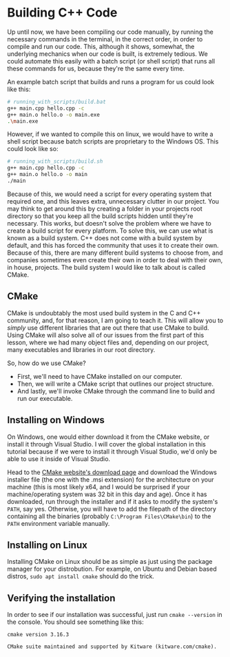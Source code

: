 # Building C++ Code

Up until now, we have been compiling our code manually, by running the necessary commands in the terminal, in the correct order, in order to compile and run our code. This, although it shows, somewhat, the underlying mechanics when our code is built, is extremely tedious. We could automate this easily with a batch script (or shell script) that runs all these commands for us, because they're the same every time.

An example batch script that builds and runs a program for us could look like this:

```sh
# running_with_scripts/build.bat
g++ main.cpp hello.cpp -c
g++ main.o hello.o -o main.exe
.\main.exe
```

However, if we wanted to compile this on linux, we would have to write a shell script because batch scripts are proprietary to the Windows OS. This could look like so:

```sh
# running_with_scripts/build.sh
g++ main.cpp hello.cpp -c
g++ main.o hello.o -o main
./main
```

Because of this, we would need a script for every operating system that required one, and this leaves extra, unnecessary clutter in our project. You may think to get around this by creating a folder in your projects root directory so that you keep all the build scripts hidden until they're necessary. This works, but doesn't solve the problem where we have to create a build script for every platform. To solve this, we can use what is known as a build system. C++ does not come with a build system by default, and this has forced the community that uses it to create their own. Because of this, there are many different build systems to choose from, and companies sometimes even create their own in order to deal with their own, in house, projects. The build system I would like to talk about is called CMake.

## CMake

CMake is undoubtably the most used build system in the C and C++ community, and, for that reason, I am going to teach it. This will allow you to *simply* use different libraries that are out there that use CMake to build. Using CMake will also solve all of our issues from the first part of this lesson, where we had many object files and, depending on our project, many executables and libraries in our root directory.

So, how do we use CMake?

- First, we'll need to have CMake installed on our computer.
- Then, we will write a CMake script that outlines our project structure.
- And lastly, we'll invoke CMake through the command line to build and run our executable.

## Installing on Windows

On Windows, one would either download it from the CMake website, or install it through Visual Studio. I will cover the global installation in this tutorial because if we were to install it through Visual Studio, we'd only be able to use it inside of Visual Studio. 

Head to the [CMake website's download page](https://cmake.org/download/) and download the Windows installer file (the one with the .msi extension) for the architecture on your machine (this is most likely x64, and I would be surprised if your machine/operating system was 32 bit in this day and age). Once it has downloaded, run through the installer and if it asks to modify the system's `PATH`, say yes. Otherwise, you will have to add the filepath of the directory containing all the binaries (probably `C:\Program Files\CMake\bin`) to the `PATH` environment variable manually.

## Installing on Linux

Installing CMake on Linux should be as simple as just using the package manager for your distrobution. For example, on Ubuntu and Debian based distros, `sudo apt install cmake` should do the trick.

## Verifying the installation

In order to see if our installation was successful, just run `cmake --version` in the console. You should see something like this:

```
cmake version 3.16.3

CMake suite maintained and supported by Kitware (kitware.com/cmake).
```